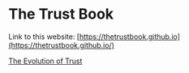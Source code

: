 # The Trust Book

Link to this website: [https://thetrustbook.github.io](https://thetrustbook.github.io/)

[The Evolution of Trust](https://ncase.me/trust/)
